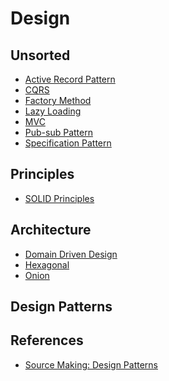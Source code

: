 # Design

## Unsorted

-   [Active Record Pattern](./active_record_pattern.md)
-   [CQRS](./cqrs.md)
-   [Factory Method](./factory_method.md)
-   [Lazy Loading](./lazy_loading.md)
-   [MVC](./mvc.md)
-   [Pub-sub Pattern](./pub_sub.md)
-   [Specification Pattern](./specification_pattern.md)

## Principles

-   [SOLID Principles](./solid.md)

## Architecture

-   [Domain Driven Design](./ddd.md)
-   [Hexagonal](./hexagonal.md)
-   [Onion](./onion.md)

## Design Patterns


## References

-   [Source Making: Design Patterns][source_making]

[source_making]: https://sourcemaking.com/design_patterns "Source Making: Design Patterns"
